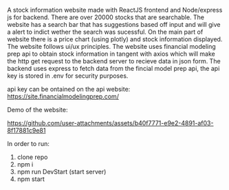 A stock information website made with ReactJS frontend and Node/express js for backend. There are over 20000 stocks that are searchable. The website has a search bar that has suggestions based off input and will give a alert to indict wether the search was sucessful. On the main part of website there is a price chart (using plotly) and stock information displayed. The website follows ui/ux principles. The website uses financial modeling prep api to obtain stock information in tangent with axios which will make the http get request to the backend server to recieve data in json form. The backend uses express to fetch data from the fincial model prep api, the api key is stored in .env for security purposes.

api key can be ontained on the api website: https://site.financialmodelingprep.com/

Demo of the website:


https://github.com/user-attachments/assets/b40f7771-e9e2-4891-af03-8f17881c9e81


In order to run:
1. clone repo
2. npm i
3. npm run DevStart (start server)
4. npm start
